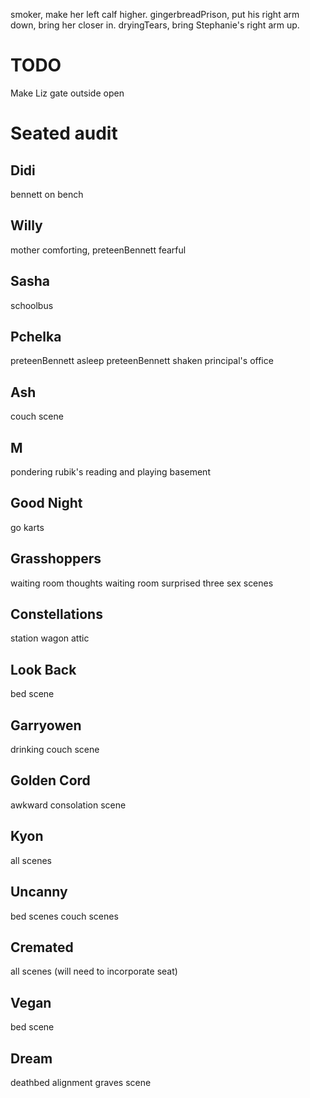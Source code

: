 smoker, make her left calf higher.
gingerbreadPrison, put his right arm down, bring her closer in.
dryingTears, bring Stephanie's right arm up.

# TODO
Make Liz gate outside open

# Seated audit

## Didi
bennett on bench

## Willy
mother comforting, preteenBennett fearful

## Sasha
schoolbus

## Pchelka
preteenBennett asleep
preteenBennett shaken
principal's office

## Ash
couch scene

## M
pondering
rubik's
reading and playing
basement

## Good Night
go karts

## Grasshoppers
waiting room thoughts
waiting room surprised
three sex scenes

## Constellations
station wagon
attic

## Look Back
bed scene

## Garryowen
drinking couch scene

## Golden Cord
awkward consolation scene

## Kyon
all scenes

## Uncanny
bed scenes
couch scenes

## Cremated
all scenes
(will need to incorporate seat)

## Vegan
bed scene

## Dream
deathbed alignment
graves scene